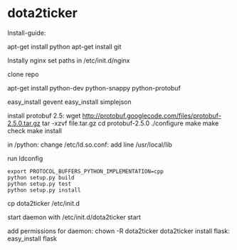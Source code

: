 dota2ticker
===========


Install-guide:

apt-get install python
apt-get install git

Instally nginx
set paths in /etc/init.d/nginx

clone repo


apt-get install python-dev python-snappy python-protobuf

easy_install gevent
easy_install simplejson

install protobuf 2.5:
    wget http://protobuf.googlecode.com/files/protobuf-2.5.0.tar.gz
    tar -xzvf file.tar.gz
    cd protobuf-2.5.0
	./configure
    make
    make check
    make install

in /python:
change /etc/ld.so.conf: 
add line 
    /usr/local/lib

run 
    ldconfig

    export PROTOCOL_BUFFERS_PYTHON_IMPLEMENTATION=cpp
    python setup.py build
    python setup.py test
    python setup.py install

	
cp dota2ticker /etc/init.d

start daemon with /etc/init.d/dota2ticker start

add permissions for daemon:
    chown -R dota2ticker dota2ticker
install flask:
	easy_install flask